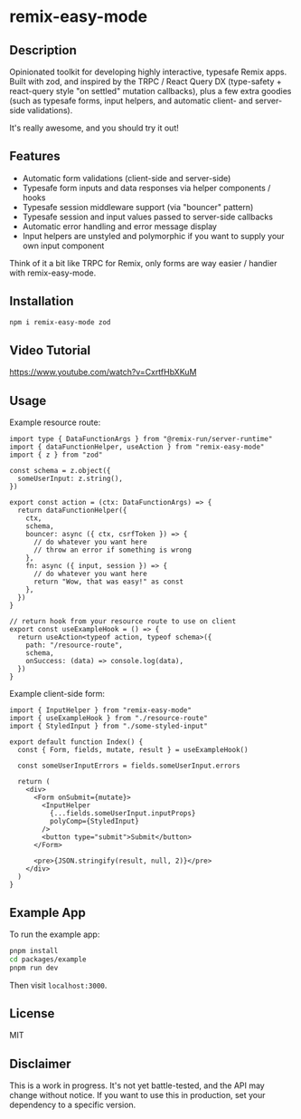 # remix-easy-mode

## Description

Opinionated toolkit for developing highly interactive, typesafe Remix apps. Built with zod, and inspired by the TRPC / React Query DX (type-safety + react-query style "on settled" mutation callbacks), plus a few extra goodies (such as typesafe forms, input helpers, and automatic client- and server-side validations).

It's really awesome, and you should try it out!

## Features

- Automatic form validations (client-side and server-side)
- Typesafe form inputs and data responses via helper components / hooks
- Typesafe session middleware support (via "bouncer" pattern)
- Typesafe session and input values passed to server-side callbacks
- Automatic error handling and error message display
- Input helpers are unstyled and polymorphic if you want to supply your own input component

Think of it a bit like TRPC for Remix, only forms are way easier / handier with remix-easy-mode.

## Installation

```bash
npm i remix-easy-mode zod
```

## Video Tutorial

https://www.youtube.com/watch?v=CxrtfHbXKuM

## Usage

Example resource route:

```tsx
import type { DataFunctionArgs } from "@remix-run/server-runtime"
import { dataFunctionHelper, useAction } from "remix-easy-mode"
import { z } from "zod"

const schema = z.object({
  someUserInput: z.string(),
})

export const action = (ctx: DataFunctionArgs) => {
  return dataFunctionHelper({
    ctx,
    schema,
    bouncer: async ({ ctx, csrfToken }) => {
      // do whatever you want here
      // throw an error if something is wrong
    },
    fn: async ({ input, session }) => {
      // do whatever you want here
      return "Wow, that was easy!" as const
    },
  })
}

// return hook from your resource route to use on client
export const useExampleHook = () => {
  return useAction<typeof action, typeof schema>({
    path: "/resource-route",
    schema,
    onSuccess: (data) => console.log(data),
  })
}
```

Example client-side form:

```tsx
import { InputHelper } from "remix-easy-mode"
import { useExampleHook } from "./resource-route"
import { StyledInput } from "./some-styled-input"

export default function Index() {
  const { Form, fields, mutate, result } = useExampleHook()

  const someUserInputErrors = fields.someUserInput.errors

  return (
    <div>
      <Form onSubmit={mutate}>
        <InputHelper
          {...fields.someUserInput.inputProps}
          polyComp={StyledInput}
        />
        <button type="submit">Submit</button>
      </Form>

      <pre>{JSON.stringify(result, null, 2)}</pre>
    </div>
  )
}
```

## Example App

To run the example app:

```bash
pnpm install
cd packages/example
pnpm run dev
```

Then visit `localhost:3000`.

## License

MIT

## Disclaimer

This is a work in progress. It's not yet battle-tested, and the API may change without notice. If you want to use this in production, set your dependency to a specific version.

